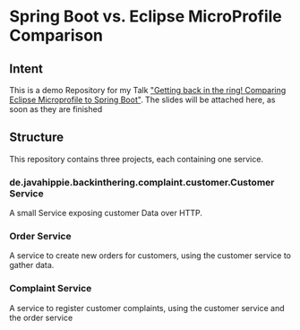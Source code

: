 # Spring Boot vs. Eclipse MicroProfile Comparison

## Intent
This is a demo Repository for my Talk  ["Getting back in the ring! Comparing Eclipse Microprofile to Spring Boot"](https://sessionize.com/s/tim-zoller/getting_back_in_the_ring_comparing_/22395). The slides will be attached here, as soon as they are finished

## Structure
This repository contains three projects, each containing one service.

### de.javahippie.backinthering.complaint.customer.Customer Service
A small Service exposing customer Data over HTTP. 

### Order Service
A service to create new orders for customers, using the customer service to gather data.

### Complaint Service
A service to register customer complaints, using the customer service and the order service

